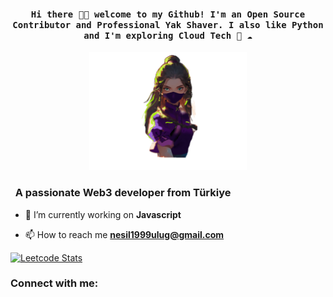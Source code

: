 <h4 align="center" color="green" ><samp> Hi there 👋🏾  welcome to my Github! I'm an Open Source Contributor and Professional Yak Shaver. I also like Python and I'm exploring Cloud Tech 🐍 ☁️ </samp></h4>

<p align="center">
  <img src="https://github.com/neslihan1999ulug/neslihan1999ulug/blob/main/neslihan.gif.gif" width="50%" alt="Banner">
</p>
<h3 align="left">&nbsp; A passionate Web3 developer from Türkiye</h3>

- 🔭 I’m currently working on **Javascript**

- 📫 How to reach me **nesil1999ulug@gmail.com**

[![Leetcode Stats](https://leetcard.jacoblin.cool/CagatayAkkas?theme=unicorn)](https://leetcode.com/CagatayAkkas/)

<h3 align="left">Connect with me:</h3>
